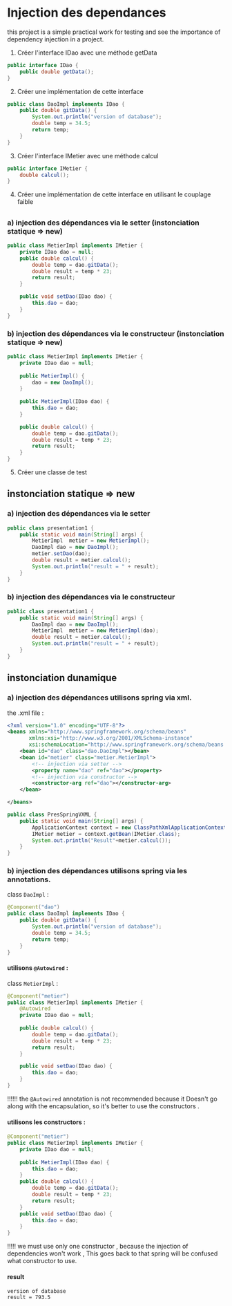 # Injection des dependances
 this project is a simple practical work for testing and see the importance of dependency injection in a project.
1. Créer l'interface IDao avec une méthode getData
```java
public interface IDao {
    public double getData();
}
```
2. Créer une implémentation de cette interface
```java
public class DaoImpl implements IDao {
    public double gitData() {
        System.out.println("version of database");
        double temp = 34.5;
        return temp;
    }
}
```
3. Créer l'interface IMetier avec une méthode calcul
```java
public interface IMetier {
    double calcul();
}
```
4. Créer une implémentation de cette interface en utilisant le couplage faible
## 
### a) injection des dépendances via le setter (instonciation statique => new) 
```java
public class MetierImpl implements IMetier {
    private IDao dao = null;
    public double calcul() {
        double temp = dao.gitData();
        double result = temp * 23;
        return result;
    }

    public void setDao(IDao dao) {
        this.dao = dao;
    }
}
```
### b) injection des dépendances via le constructeur (instonciation statique => new)
```java
public class MetierImpl implements IMetier {
    private IDao dao = null;
    
    public MetierImpl() {
        dao = new DaoImpl();
    }
    
    public MetierImpl(IDao dao) {
        this.dao = dao;
    }

    public double calcul() {
        double temp = dao.gitData();
        double result = temp * 23;
        return result;
    }
}
```
5. Créer une classe de test
## instonciation statique => new
### a) injection des dépendances via le setter 
```java
public class presentation1 {
    public static void main(String[] args) {
        MetierImpl  metier = new MetierImpl();
        DaoImpl dao = new DaoImpl();
        metier.setDao(dao);
        double result = metier.calcul();
        System.out.println("result = " + result);
    }
}
```
### b) injection des dépendances via le constructeur 
```java
public class presentation1 {
    public static void main(String[] args) {
        DaoImpl dao = new DaoImpl();
        MetierImpl  metier = new MetierImpl(dao);
        double result = metier.calcul();
        System.out.println("result = " + result);
    }
}
```
## instonciation dunamique
### a) injection des dépendances utilisons spring via xml.
the .xml file :
```xml
<?xml version="1.0" encoding="UTF-8"?>
<beans xmlns="http://www.springframework.org/schema/beans"
       xmlns:xsi="http://www.w3.org/2001/XMLSchema-instance"
       xsi:schemaLocation="http://www.springframework.org/schema/beans http://www.springframework.org/schema/beans/spring-beans.xsd">
    <bean id="dao" class="dao.DaoImpl"></bean>
    <bean id="metier" class="metier.MetierImpl">
        <!-- injection via setter -->
        <property name="dao" ref="dao"></property>
        <!-- injection via constructor -->
        <constructor-arg ref="dao"></constructor-arg>
    </bean>

</beans>
```
```java
public class PresSpringVXML {
    public static void main(String[] args) {
        ApplicationContext context = new ClassPathXmlApplicationContext("config.xml");
        IMetier metier = context.getBean(IMetier.class);
        System.out.println("Result"+metier.calcul());
    }
}
```
### b) injection des dépendances utilisons spring via les annotations.
class `DaoImpl` :
```java
@Component("dao")
public class DaoImpl implements IDao {
    public double gitData() {
        System.out.println("version of database");
        double temp = 34.5;
        return temp;
    }
}
```
#### utilisons `@Autowired` :
class `MetierImpl` :
```java
@Component("metier")
public class MetierImpl implements IMetier {
    @Autowired
    private IDao dao = null;
    
    public double calcul() {
        double temp = dao.gitData();
        double result = temp * 23;
        return result;
    }

    public void setDao(IDao dao) {
        this.dao = dao;
    }
}
```
!!!!!! the `@Autowired` annotation is not recommended because it Doesn't go along with the encapsulation, so it's better to use the constructors .

#### utilisons les constructors :
```java
@Component("metier")
public class MetierImpl implements IMetier {
    private IDao dao = null;
    
    public MetierImpl(IDao dao) {
        this.dao = dao;
    }
    public double calcul() {
        double temp = dao.gitData();
        double result = temp * 23;
        return result;
    }
    public void setDao(IDao dao) {
        this.dao = dao;
    }
}
```
!!!!! we must use only one constructor , because the injection of dependencies won't work , This goes back to that spring will be confused what constructor to use.

#### result
```text
version of database
result = 793.5
```